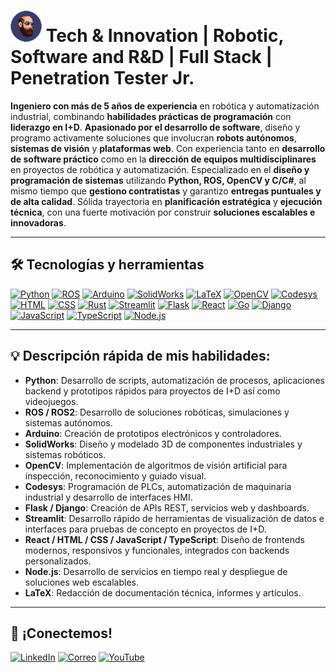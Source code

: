 <!--
![TechBrews](https://github.com/mororko/mororko/blob/main/TechBrews.png)
-->

# <img src="https://github.com/mororko/mororko/blob/main/Avatar.png" alt="TechBrews" width="50px" height="auto" /> Tech & Innovation | Robotic, Software and R&D | Full Stack | Penetration Tester Jr.


**Ingeniero con más de 5 años de experiencia** en robótica y automatización industrial, combinando **habilidades prácticas de programación** con **liderazgo en I+D**. **Apasionado por el desarrollo de software**, diseño y programo activamente soluciones que involucran **robots autónomos**, **sistemas de visión** y **plataformas web**. Con experiencia tanto en **desarrollo de software práctico** como en la **dirección de equipos multidisciplinares** en proyectos de robótica y automatización. Especializado en el **diseño y programación de sistemas** utilizando **Python, ROS, OpenCV y C/C#**, al mismo tiempo que **gestiono contratistas** y garantizo **entregas puntuales y de alta calidad**. Sólida trayectoria en **planificación estratégica** y **ejecución técnica**, con una fuerte motivación por construir **soluciones escalables e innovadoras**.


---

## 🛠️ Tecnologías y herramientas

[![Python](https://img.shields.io/badge/-Python-3776AB?style=flat&logo=python&logoColor=white)](https://www.python.org/)
[![ROS](https://img.shields.io/badge/-ROS-22314E?style=flat&logo=ros&logoColor=white)](https://www.ros.org/)
[![Arduino](https://img.shields.io/badge/-Arduino-00979D?style=flat&logo=arduino&logoColor=white)](https://www.arduino.cc/)
[![SolidWorks](https://img.shields.io/badge/-SolidWorks-FF0000?style=flat&logo=solidworks&logoColor=white)](https://www.solidworks.com/es)
[![LaTeX](https://img.shields.io/badge/-LaTeX-008080?style=flat&logo=latex&logoColor=white)](https://es.overleaf.com/)
[![OpenCV](https://img.shields.io/badge/-OpenCV-5C3EE8?style=flat&logo=opencv&logoColor=white)](https://opencv.org/)
[![Codesys](https://img.shields.io/badge/-Codesys-00549F?style=flat&logo=codesys&logoColor=white)](https://www.codesys.com/)
[![HTML](https://img.shields.io/badge/-HTML5-E34F26?style=flat&logo=html5&logoColor=white)](https://developer.mozilla.org/en-US/docs/Web/HTML)
[![CSS](https://img.shields.io/badge/-CSS3-1572B6?style=flat&logo=css3&logoColor=white)](https://developer.mozilla.org/en-US/docs/Web/CSS)
[![Rust](https://img.shields.io/badge/-Rust-000000?style=flat&logo=rust&logoColor=white)](https://www.rust-lang.org/)
[![Streamlit](https://img.shields.io/badge/-Streamlit-FF4B4B?style=flat&logo=streamlit&logoColor=white)](https://streamlit.io/)
[![Flask](https://img.shields.io/badge/-Flask-000000?style=flat&logo=flask&logoColor=white)](https://flask.palletsprojects.com/)
[![React](https://img.shields.io/badge/-React-20232A?style=flat&logo=react&logoColor=61DAFB)](https://reactjs.org/)
[![Go](https://img.shields.io/badge/-Go-00ADD8?style=flat&logo=go&logoColor=white)](https://go.dev/)
[![Django](https://img.shields.io/badge/-Django-092E20?style=flat&logo=django&logoColor=white)](https://www.djangoproject.com/)
[![JavaScript](https://img.shields.io/badge/-JavaScript-F7DF1E?style=flat&logo=javascript&logoColor=black)](https://developer.mozilla.org/en-US/docs/Web/JavaScript)
[![TypeScript](https://img.shields.io/badge/-TypeScript-3178C6?style=flat&logo=typescript&logoColor=white)](https://www.typescriptlang.org/)
[![Node.js](https://img.shields.io/badge/-Node.js-339933?style=flat&logo=nodedotjs&logoColor=white)](https://nodejs.org/)



---

## 💡 **Descripción rápida de mis habilidades:**

- **Python**: Desarrollo de scripts, automatización de procesos, aplicaciones backend y prototipos rápidos para proyectos de I+D así como videojuegos.
- **ROS / ROS2**: Desarrollo de soluciones robóticas, simulaciones y sistemas autónomos.
- **Arduino**: Creación de prototipos electrónicos y controladores.
- **SolidWorks**: Diseño y modelado 3D de componentes industriales y sistemas robóticos.
- **OpenCV**: Implementación de algoritmos de visión artificial para inspección, reconocimiento y guiado visual.
- **Codesys**: Programación de PLCs, automatización de maquinaria industrial y desarrollo de interfaces HMI.
- **Flask / Django**: Creación de APIs REST, servicios web y dashboards.
- **Streamlit**: Desarrollo rápido de herramientas de visualización de datos e interfaces para pruebas de concepto en proyectos de I+D.
- **React / HTML / CSS / JavaScript / TypeScript**: Diseño de frontends modernos, responsivos y funcionales, integrados con backends personalizados.
- **Node.js**: Desarrollo de servicios en tiempo real y despliegue de soluciones web escalables.
- **LaTeX**: Redacción de documentación técnica, informes y artículos.

---

## 💬 ¡Conectemos!
[![LinkedIn](https://img.shields.io/badge/-LinkedIn-0077B5?style=flat&logo=linkedin&logoColor=white)](https://www.linkedin.com/in/diego-mora-herreros)
[![Correo](https://img.shields.io/badge/-Correo-EA4335?style=flat&logo=gmail&logoColor=white)](mailto:mora8mola@gmail.com)
[![YouTube](https://img.shields.io/badge/YouTube-FF0000?style=flat&logo=youtube&logoColor=white)](https://www.youtube.com/@techbrews9693)



